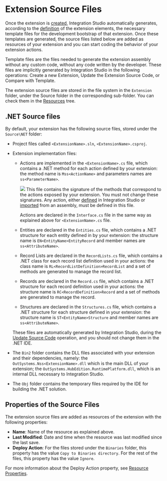 # Extension Source Files

Once the extension is [created](<../extension-life-cycle/extension-create.md>), Integration Studio automatically generates, according to the [definition](<../extension-life-cycle/extension-define.md>) of the extension elements, the necessary template files for the development bootstrap of that extension. Once these templates are generated, the source files listed below are added as resources of your extension and you can start coding the behavior of your extension actions.

<div class="info" markdown="1">

Template files are the files needed to generate the extension assembly without any custom code, without any code written by the developer. These files are implicitly generated by Integration Studio in the following operations: Create a new Extension, Update the Extension Source Code, or Compare with Template.

</div>

The extension source files are stored in the file system in the `Extension` folder, under the Source folder in the corresponding sub-folder. You can check them in the [Resources](<../../../ref/integration-studio/resources-tree.md>) tree.

## .NET Source files

By default, your extension has the following source files, stored under the `Source\NET` folder:

* Project files called `<ExtensionName>.sln`, `<ExtensionName>.csproj`.

* Extension implementation files:

    * Actions are implemented in the  `<ExtensionName>.cs` file, which contains a .NET method for each action defined by your extension: the method name is `Mss<ActionName>` and parameters names are `ss<ParameterName>`.

        ![](images/warning.gif) This file contains the signature of the methods that correspond to the actions exposed by your extension. You must not change these signatures. Any action, either [defined](<../managing-extensions/action-add.md>) in Integration Studio or [imported](<../managing-extensions/net-assembly-import-action.md>) from an assembly, must be defined in this file.

        Actions are declared in the `Interface.cs` file in the same way as explained above for `<ExtensionName>.cs` file.

    * Entities are declared in the `Entities.cs` file, which contains a .NET structure for each entity defined in by your extension: the structure name is `EN<EntityName>EntityRecord` and member names are `ss<AttributeName>`.

    * Record Lists are declared in the `RecordLists.cs` file, which contains a .NET class for each record list definition used in your actions: the class name is `RL<RecordListDefinition>RecordList` and a set of methods are generated to manage the record list.

    * Records are declared in the `Record.cs` file, which contains a .NET structure for each record definition used in your actions: the structure name is `RC<RecordDefinition>Record` and a set of methods are generated to manage the record.

    * Structures are declared in the `Structures.cs` file, which contains a .NET structure for each structure defined in your extension: the structure name is `ST<EntityName>Structure` and member names are `ss<AttributeName>`.

    These files are automatically generated by Integration Studio, during the [Update Source Code](<../extension-life-cycle/extension-update-source-code.md>) operation, and you should not change them in the .NET IDE.

* The `Bin2` folder contains the DLL files associated with your extension and their dependencies, namely: the `OutSystems.Nss<ExtensionName>.dll` which is the main DLL of your extension; the `OutSystems.HubEdition.RuntimePlatform.dll`, which is an internal DLL necessary to Integration Studio.

* The `Obj` folder contains the temporary files required by the IDE for building the .NET solution.

## Properties of the Source Files

The extension source files are added as resources of the extension with the following properties:

* **Name**: Name of the resource as explained above.
* **Last Modified**: Date and time when the resource was last modified since the last save.
* **Deploy Action**: For the files stored under the `Binaries` folder, this property has the value `Copy to Binaries directory`. For the rest of the files, this property has the value `Ignore`.

For more information about the Deploy Action property, see [Resource Properties](<../../../ref/integration-studio/element-property/resource.md>).
